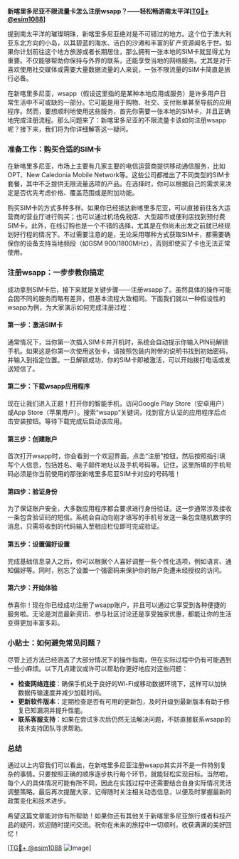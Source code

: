 **新喀里多尼亚不限流量卡怎么注册wsapp？——轻松畅游南太平洋[[TG💪+ @esim1088](https://t.me/s/esim1088)]**

提到南太平洋的璀璨明珠，新喀里多尼亚绝对是不可错过的地方。这个位于澳大利亚东北方向的小岛，以其碧蓝的海水、洁白的沙滩和丰富的矿产资源闻名于世。如果你计划前往这个地方旅游或者长期居住，那么拥有一张本地的SIM卡就显得尤为重要。不仅能够帮助你保持与外界的联系，还能享受当地的网络服务。尤其是对于喜欢使用社交媒体或需要大量数据流量的人来说，一张不限流量的SIM卡简直是旅行必备。

在新喀里多尼亚，wsapp（假设这里指的是某种本地应用或服务）是许多用户日常生活中不可或缺的一部分。它可能是用于购物、社交、支付账单甚至导航的应用程序。然而，要想顺利地使用这些服务，首先你需要一张本地的SIM卡，并且正确地完成注册流程。那么问题来了：新喀里多尼亚的不限流量卡该如何注册wsapp呢？接下来，我们将为你详细解答这一疑问。

### 准备工作：购买合适的SIM卡

在新喀里多尼亚，市场上主要有几家主要的电信运营商提供移动通信服务，比如OPT、New Caledonia Mobile Network等。这些公司都推出了不同类型的SIM卡套餐，其中不乏提供无限流量选项的产品。在选择时，你可以根据自己的需求来决定是否优先考虑价格、覆盖范围或是附加功能。

购买SIM卡的方式多种多样。如果你已经抵达新喀里多尼亚，可以直接前往各大运营商的营业厅进行购买；也可以通过机场免税店、大型超市或便利店找到预付费SIM卡。此外，在线订购也是一个不错的选择，尤其是在你尚未出发之前就已经规划好行程的情况下。不过需要注意的是，无论采用哪种方式获取SIM卡，都需要确保你的设备支持当地频段（如GSM 900/1800MHz），否则即使买了卡也无法正常使用。

### 注册wsapp：一步步教你搞定

成功拿到SIM卡后，接下来就是关键步骤——注册wsapp了。虽然具体的操作可能会因不同的服务而略有差异，但基本流程大致相同。下面我们就以一种假设性的wsapp为例，为大家演示如何完成注册过程：

#### 第一步：激活SIM卡

通常情况下，当你第一次插入SIM卡并开机时，系统会自动提示你输入PIN码解锁手机。如果这是你第一次使用这张卡，请按照包装内附带的说明书找到初始密码，并输入到指定位置。一旦解锁成功，你的SIM卡即被激活，可以开始拨打电话或发送短信了。

#### 第二步：下载wsapp应用程序

现在让我们进入正题！打开你的智能手机，访问Google Play Store（安卓用户）或App Store（苹果用户）。搜索“wsapp”关键词，找到官方认证的应用程序后点击安装按钮。等待下载完成后启动该应用。

#### 第三步：创建账户

首次打开wsapp时，你会看到一个欢迎界面。点击“注册”按钮，然后按照指引填写个人信息，包括姓名、电子邮件地址以及手机号码等。记住，这里所填的手机号码必须是你当前使用的那张新喀里多尼亚SIM卡对应的号码哦！

#### 第四步：验证身份

为了保证账户安全，大多数应用程序都会要求进行身份验证。这一步通常涉及接收一条包含验证码的短信。系统会自动向刚才填写的手机号发送一条包含随机数字的消息，只需将收到的代码输入至相应栏位即可完成验证。

#### 第五步：设置偏好设置

完成基础信息录入之后，你可以根据个人喜好调整一些个性化选项，例如语言、通知偏好等。同时，别忘了设置一个强密码来保护你的账户免遭未经授权的访问。

#### 第六步：开始体验

恭喜你！现在你已经成功注册了wsapp账户，并且可以通过它享受到各种便捷的服务啦。无论是浏览最新资讯、参与社区讨论还是享受独家优惠，都能让你的生活变得更加丰富多彩。

### 小贴士：如何避免常见问题？

尽管上述方法已经涵盖了大部分情况下的操作指南，但在实际过程中仍有可能遇到一些小麻烦。以下几点建议或许可以帮助你更好地应对这些问题：

- **检查网络连接**：确保手机处于良好的Wi-Fi或移动数据环境下，这样可以加快数据传输速度并减少加载时间。
- **更新软件版本**：定期检查是否有可用的更新包，及时升级到最新版本有助于修复已知漏洞并提升性能。
- **联系客服支持**：如果在尝试多次后仍然无法解决问题，不妨直接联系wsapp的技术支持团队寻求帮助。

### 总结

通过以上内容我们可以看出，在新喀里多尼亚注册wsapp其实并不是一件特别复杂的事情。只要按照正确的顺序逐步执行每个环节，就能轻松实现目标。当然啦，每个人的具体情况可能有所不同，因此在实践过程中还需要结合自身实际情况灵活调整策略。最后再次提醒大家，记得随时关注相关动态信息，以便及时掌握最新的政策变化和技术进步。

希望这篇文章能对你有所帮助！如果你还有其他关于新喀里多尼亚旅行或者科技产品的疑问，欢迎随时提问交流。祝你在未来的旅程中一切顺利，收获满满的美好回忆！

[[TG💪+ @esim1088](https://t.me/s/esim1088) ![Image](https://i.postimg.cc/4NQfJmqS/Snipaste-2025-05-13-00-14-12.png)]